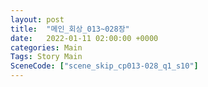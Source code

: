 ```yaml
---
layout: post
title:  "메인_회상_013~028장"
date:   2022-01-11 02:00:00 +0000
categories: Main
Tags: Story Main
SceneCode: ["scene_skip_cp013-028_q1_s10"]
---
```

